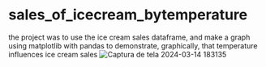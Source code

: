 # sales_of_icecream_bytemperature
 the project was to use the ice cream sales dataframe, and make a graph using matplotlib with pandas to demonstrate, graphically, that temperature influences ice cream sales
![Captura de tela 2024-03-14 183135](https://github.com/Khai221/sales_of_icecream_bytemperature/assets/148901360/f94afaa9-2676-420a-9150-05b38a6d6be7)
